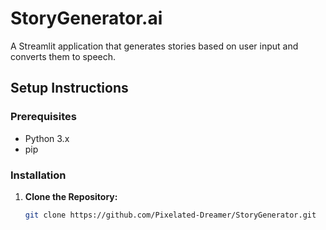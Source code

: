 # StoryGenerator.ai

A Streamlit application that generates stories based on user input and converts them to speech.

## Setup Instructions

### Prerequisites

- Python 3.x
- pip

### Installation

1. **Clone the Repository:**

   ```bash
   git clone https://github.com/Pixelated-Dreamer/StoryGenerator.git
